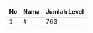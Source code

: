 | No | Nama            | Jumlah Level |
|----|-----------------|--------------|
| 1  | #    |    763        |
